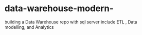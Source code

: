 # data-warehouse-modern-
building a Data Warehouse repo with sql server include ETL , Data modelling, and Analytics
